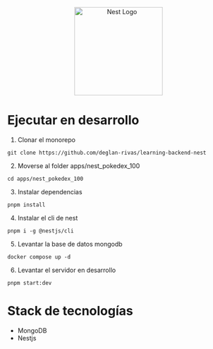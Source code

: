 <p align="center">
  <a href="http://nestjs.com/" target="blank"><img src="https://nestjs.com/img/logo-small.svg" width="200" alt="Nest Logo" /></a>
</p>

[circleci-image]: https://img.shields.io/circleci/build/github/nestjs/nest/master?token=abc123def456
[circleci-url]: https://circleci.com/gh/nestjs/nest

# Ejecutar en desarrollo

1. Clonar el monorepo
```
git clone https://github.com/deglan-rivas/learning-backend-nest
```
2. Moverse al folder apps/nest_pokedex_100
```
cd apps/nest_pokedex_100
```
3. Instalar dependencias
```
pnpm install
```
4. Instalar el cli de nest
```
pnpm i -g @nestjs/cli
```
5. Levantar la base de datos mongodb
```
docker compose up -d
```
6. Levantar el servidor en desarrollo
```
pnpm start:dev
```

# Stack de tecnologías

* MongoDB
* Nestjs